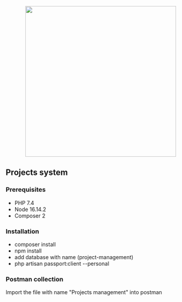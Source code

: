 <p align="center"><a href="https://laravel.com" target="_blank"><img src="https://raw.githubusercontent.com/laravel/art/master/logo-lockup/5%20SVG/2%20CMYK/1%20Full%20Color/laravel-logolockup-cmyk-red.svg" width="400"></a></p>


</p>

## Projects system
### Prerequisites

- PHP 7.4
- Node 16.14.2
- Composer 2
### Installation

   - composer install
   - npm install
   - add database with name (project-management)
   -  php artisan passport:client --personal

### Postman collection

Import the file with name "Projects management" into postman
